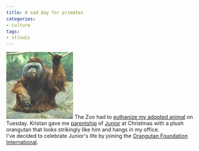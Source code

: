 ```yaml
---
title: A sad day for primates
categories:
- culture
tags:
- stlouis
---
```


![Junior][1]
The Zoo had to [euthanize my adopted animal][2] on Tuesday.  Kristan gave me [parentship][3] of [Junior][4] at Christmas with a plush orangutan that looks strikingly like him and hangs in my office.  
I've decided to celebrate Junior's life by joining the [Orangutan Foundation International][5].

   [1]: junior-zoo.jpg
   [2]: http://www.washingtonpost.com/wp-dyn/content/article/2006/03/29/AR2006032902151.html
   [3]: http://www.stlzoo.org/supportthezoo/zooparentsprogram/perksofparenting/zooparentsrecognitiong.htm
   [4]: http://stlzoo.org/yourvisit/thingstoseeanddo/thewild/fragileforest/whoswhoinourorangutanfamil/junior.htm
   [5]: http://www.orangutan.org/

